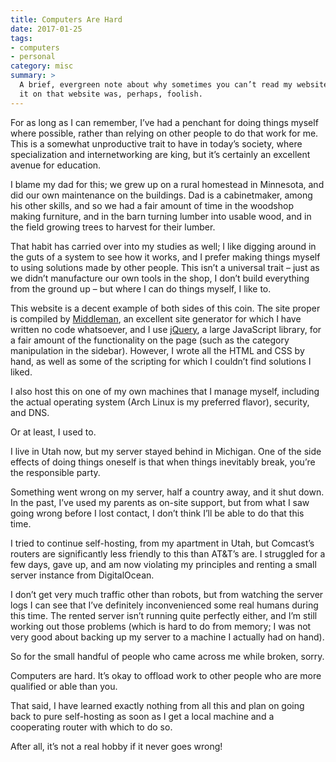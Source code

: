 ```yaml
---
title: Computers Are Hard
date: 2017-01-25
tags:
- computers
- personal
category: misc
summary: >
  A brief, evergreen note about why sometimes you can’t read my website. Posting
  it on that website was, perhaps, foolish.
---
```


For as long as I can remember, I’ve had a penchant for doing things myself where
possible, rather than relying on other people to do that work for me. This is a
somewhat unproductive trait to have in today’s society, where specialization and
internetworking are king, but it’s certainly an excellent avenue for education.

I blame my dad for this; we grew up on a rural homestead in Minnesota, and did
our own maintenance on the buildings. Dad is a cabinetmaker, among his other
skills, and so we had a fair amount of time in the woodshop making furniture,
and in the barn turning lumber into usable wood, and in the field growing trees
to harvest for their lumber.

That habit has carried over into my studies as well; I like digging around in
the guts of a system to see how it works, and I prefer making things myself to
using solutions made by other people. This isn’t a universal trait – just as we
didn’t manufacture our own tools in the shop, I don’t build everything from the
ground up – but where I can do things myself, I like to.

This website is a decent example of both sides of this coin. The site proper is
compiled by [Middleman][1], an excellent site generator for which I have written
no code whatsoever, and I use [jQuery][2], a large JavaScript library, for a
fair amount of the functionality on the page (such as the category manipulation
in the sidebar). However, I wrote all the HTML and CSS by hand, as well as some
of the scripting for which I couldn’t find solutions I liked.

I also host this on one of my own machines that I manage myself, including the
actual operating system (Arch Linux is my preferred flavor), security, and DNS.

Or at least, I used to.

I live in Utah now, but my server stayed behind in Michigan. One of the side
effects of doing things oneself is that when things inevitably break, you’re the
responsible party.

Something went wrong on my server, half a country away, and it shut down. In the
past, I’ve used my parents as on-site support, but from what I saw going wrong
before I lost contact, I don’t think I’ll be able to do that this time.

I tried to continue self-hosting, from my apartment in Utah, but Comcast’s
routers are significantly less friendly to this than AT&amp;T’s are. I struggled
for a few days, gave up, and am now violating my principles and renting a small
server instance from DigitalOcean.

I don’t get very much traffic other than robots, but from watching the server
logs I can see that I’ve definitely inconvenienced some real humans during this
time. The rented server isn’t running quite perfectly either, and I’m still
working out those problems (which is hard to do from memory; I was not very
good about backing up my server to a machine I actually had on hand).

So for the small handful of people who came across me while broken, sorry.

Computers are hard. It’s okay to offload work to other people who are more
qualified or able than you.

That said, I have learned exactly nothing from all this and plan on going back
to pure self-hosting as soon as I get a local machine and a cooperating router
with which to do so.

After all, it’s not a real hobby if it never goes wrong!

[1]: https://middlemanapp.com
[2]: https://jquery.com
